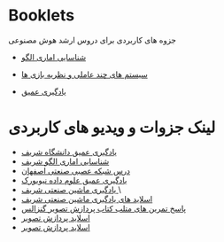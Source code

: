 # Booklets
جزوه های کاربردی برای دروس ارشد هوش مصنوعی

* [شناسایی اماری الگو](https://github.com/givkashi/Booklets/tree/main/pattern%20recognition)

* [سیستم های چند عاملی و نظریه بازی ها ](https://github.com/givkashi/Booklets/tree/main/MultiAgent%20Systems%20and%20Game%20Theory)

* [یادگیری عمیق ](https://github.com/givkashi/Booklets/tree/main/deep%20learning)

# لینک جزوات و ویدیو های کاربردی 
* [یادگیری عمیق دانشگاه شریف ](http://ce.sharif.edu/courses/98-99/2/ce719-1/index.php?section=resources&file=resources&cmd=changeDir&id=Slides)
* [شناسایی اماری الگو شریف](http://dml.ir/courses/pattern-recognition/)
* [درس شبکه عصبی صنعتی اصفهان](https://github.com/Sajed68/IUT_ANN_97-2)
* [یادگیری عمیق علوم داده نیویورک](https://atcold.github.io/pytorch-Deep-Learning/fa/)
* [یادگیری ماشین صنعتی شریف ](https://maktabkhooneh.org/course/273-%DB%8C%D8%A7%D8%AF%DA%AF%DB%8C%D8%B1%DB%8C-%D9%85%D8%A7%D8%B4%DB%8C%D9%86-mk273/)\
* [اسلاید های یادگیری ماشین صنعتی شریف ](http://ce.sharif.edu/courses/93-94/1/ce717-1/index.php?section=resources&file=resources&cmd=goUp)
* [پاسخ تمرین های متلب کتاب پردازش تصویر گنزالس ](https://github.com/dipum/dipum-toolbox)
* [اسلاید پردازش تصویر ](http://facultymembers.sbu.ac.ir/a_mahmoudi/DIP_98_2.htm)
* [اسلاید پردازش تصویر ](http://research.iaun.ac.ir/pd/saeed-nasri/HTMLShowResume_DownLoadCenter.php)